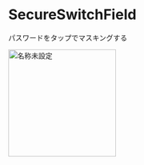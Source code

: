 # SecureSwitchField
パスワードをタップでマスキングする

<img width="215" alt="名称未設定" src="https://user-images.githubusercontent.com/1781289/180451419-1cfc66a6-a8ff-4279-988d-64057958e491.png">

